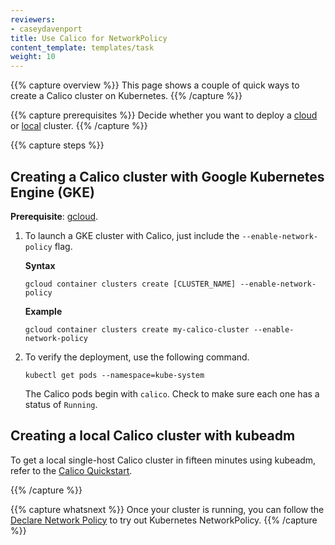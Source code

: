```yaml
---
reviewers:
- caseydavenport
title: Use Calico for NetworkPolicy
content_template: templates/task
weight: 10
---
```


{{% capture overview %}}
This page shows a couple of quick ways to create a Calico cluster on Kubernetes.
{{% /capture %}}

{{% capture prerequisites %}}
Decide whether you want to deploy a [cloud](#creating-a-calico-cluster-with-google-kubernetes-engine-gke) or [local](#creating-a-local-calico-cluster-with-kubeadm) cluster.
{{% /capture %}}

{{% capture steps %}}
## Creating a Calico cluster with Google Kubernetes Engine (GKE)

**Prerequisite**: [gcloud](https://cloud.google.com/sdk/docs/quickstarts).

1.  To launch a GKE cluster with Calico, just include the `--enable-network-policy` flag.

    **Syntax**
    ```shell
    gcloud container clusters create [CLUSTER_NAME] --enable-network-policy
    ```

    **Example**
    ```shell
    gcloud container clusters create my-calico-cluster --enable-network-policy
    ```

1.  To verify the deployment, use the following command.

    ```shell
    kubectl get pods --namespace=kube-system
    ```

    The Calico pods begin with `calico`. Check to make sure each one has a status of `Running`.

## Creating a local Calico cluster with kubeadm

To get a local single-host Calico cluster in fifteen minutes using kubeadm, refer to the
[Calico Quickstart](https://docs.projectcalico.org/latest/getting-started/kubernetes/).

{{% /capture %}}


{{% capture whatsnext %}}
Once your cluster is running, you can follow the [Declare Network Policy](/docs/tasks/administer-cluster/declare-network-policy/) to try out Kubernetes NetworkPolicy.
{{% /capture %}}